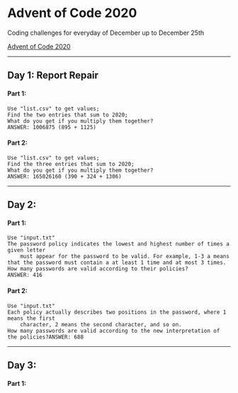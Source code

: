 # Advent of Code 2020

Coding challenges for everyday of December up to December 25th  

[Advent of Code 2020](https://adventofcode.com/2020/)

---

## Day 1: Report Repair

#### Part 1:  
```
Use "list.csv" to get values;  
Find the two entries that sum to 2020;  
What do you get if you multiply them together?  
ANSWER: 1006875 (895 + 1125)  
```

#### Part 2:  
```
Use "list.csv" to get values;  
Find the three entries that sum to 2020;  
What do you get if you multiply them together?  
ANSWER: 165026160 (390 + 324 + 1306)  
```

---

## Day 2:

#### Part 1:  
```
Use "input.txt"
The password policy indicates the lowest and highest number of times a given letter 
    must appear for the password to be valid. For example, 1-3 a means that the password must contain a at least 1 time and at most 3 times.
How many passwords are valid according to their policies?
ANSWER: 416
```

#### Part 2:  
```
Use "input.txt"
Each policy actually describes two positions in the password, where 1 means the first
    character, 2 means the second character, and so on.
How many passwords are valid according to the new interpretation of the policies?ANSWER: 688
```

---

## Day 3:

#### Part 1:
```

```
